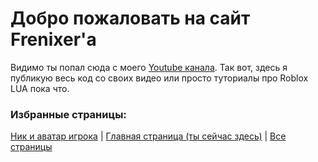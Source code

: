 # Добро пожаловать на сайт Frenixer'a
Видимо ты попал сюда с моего [Youtube канала](https://www.youtube.com/channel/UCNXYo-SI8is-91A5VBWYQig). Так вот, здесь я публикую весь код со своих видео или просто туториалы про Roblox LUA пока что.

### Избранные страницы:
[Ник и аватар игрока](https://frenixer.github.io/luarbxstudio/nicknameandavatar) | [Главная страница (ты сейчас здесь)](https://frenixer.github.io/) | [Все страницы](https://frenixer.github.io/sitemap)